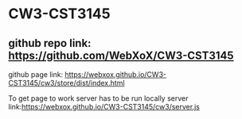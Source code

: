 # CW3-CST3145

## github repo link: https://github.com/WebXoX/CW3-CST3145
github page link: https://webxox.github.io/CW3-CST3145/cw3/store/dist/index.html

To get page to work server has to be run locally
server link:https://webxox.github.io/CW3-CST3145/cw3/server.js
